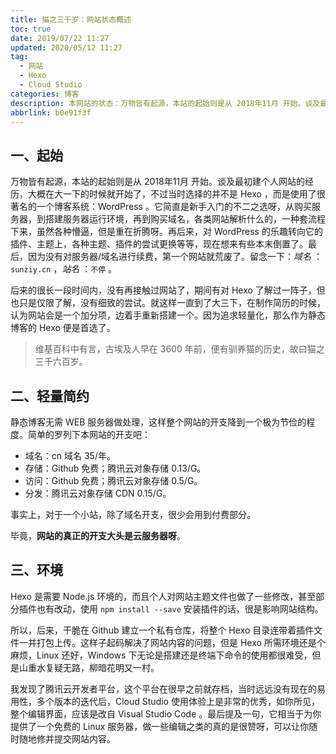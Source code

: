 ```yaml
---
title: 猫之三千岁：网站状态概述
toc: true
date: 2019/07/22 11:27
updated: 2020/05/12 11:27
tag:
  - 网站
  - Hexo
  - Cloud Studio
categories: 博客
description: 本网站的状态：万物皆有起源，本站的起始则是从 2018年11月 开始。谈及最初建个人网站的经历，大概在大一下的时候就开始了，不过当时选择的并不是 Hexo ，而是使用了很著名的一个博客系统：WordPress ...
abbrlink: b0e91f3f
---
```


## 一、起始

万物皆有起源，本站的起始则是从 2018年11月 开始。谈及最初建个人网站的经历，大概在大一下的时候就开始了，不过当时选择的并不是 Hexo ，而是使用了很著名的一个博客系统：WordPress 。它简直是新手入门的不二之选呀，从购买服务器，到搭建服务器运行环境，再到购买域名，各类网站解析什么的，一种套流程下来，虽然各种懵逼，但是重在折腾呀。再后来，对 WordPress 的乐趣转向它的插件、主题上，各种主题、插件的尝试更换等等，现在想来有些本末倒置了。最后，因为没有对服务器/域名进行续费，第一个网站就荒废了。留念一下：*域名* ：`sunziy.cn` ，*站名* ：`不停` 。

后来的很长一段时间内，没有再接触过网站了，期间有对 Hexo 了解过一阵子，但也只是仅限了解，没有细致的尝试。就这样一直到了大三下，在制作简历的时候，认为网站会是一个加分项，边着手重新搭建一个。因为追求轻量化，那么作为静态博客的 Hexo 便是首选了。

> 维基百科中有言，古埃及人早在 3600 年前，便有驯养猫的历史，故曰猫之三千六百岁。

## 二、轻量简约

静态博客无需 WEB 服务器做处理，这样整个网站的开支降到一个极为节俭的程度。简单的罗列下本网站的开支吧：

- 域名：cn 域名 35/年。
- 存储：Github 免费；腾讯云对象存储 0.13/G。
- 访问：Github 免费；腾讯云对象存储 0.5/G。
- 分发：腾讯云对象存储 CDN 0.15/G。

事实上，对于一个小站，除了域名开支，很少会用到付费部分。

毕竟，**网站的真正的开支大头是云服务器呀**。

## 三、环境

Hexo 是需要 Node.js 环境的，而且个人对网站主题文件也做了一些修改，甚至部分插件也有改动，使用 `npm install --save` 安装插件的话，很是影响网站结构。

所以，后来，干脆在 Github 建立一个私有仓库，将整个 Hexo 目录连带着插件文件一并打包上传。这样子起码解决了网站内容的问题，但是 Hexo 所需环境还是个麻烦，Linux 还好，Windows 下无论是搭建还是终端下命令的使用都很难受，但是山重水复疑无路，柳暗花明又一村。

我发现了腾讯云开发者平台，这个平台在很早之前就存档，当时远远没有现在的易用性，多个版本的迭代后，Cloud Studio 使用体验上是非常的优秀，如你所见，整个编辑界面，应该是改自 Visual Studio Code 。最后提及一句，它相当于为你提供了一个免费的 Linux 服务器，做一些编辑之类的真的是很赞呀，可以让你随时随地修并提交网站内容。
